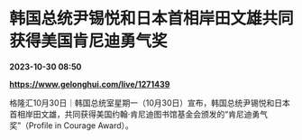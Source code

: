 # 韩国总统尹锡悦和日本首相岸田文雄共同获得美国肯尼迪勇气奖

**2023-10-30 08:50**

**https://www.gelonghui.com/live/1271439**

格隆汇10月30日｜韩国总统室星期一（10月30日）宣布，韩国总统尹锡悦和日本首相岸田文雄，共同获得美国约翰·肯尼迪图书馆基金会颁发的“肯尼迪勇气奖”（Profile in Courage Award）。